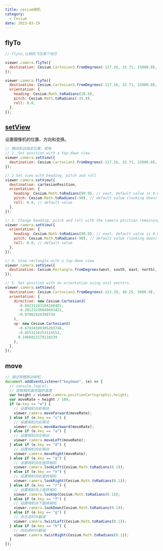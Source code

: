 ```yaml
---
title: cesium相机
category:
  - Cesium
date: 2023-03-19
---
```


## flyTo

```js
// flyto,让相机飞往某个地方

viewer.camera.flyTo({
  destination: Cesium.Cartesian3.fromDegrees(-117.16, 32.71, 15000.0),
});

viewer.camera.flyTo({
  destination: Cesium.Cartesian3.fromDegrees(-117.16, 32.71, 15000.0),
  orientation: {
    heading: Cesium.Math.toRadians(20.0),
    pitch: Cesium.Math.toRadians(-35.0),
    roll: 0.0,
  },
});
```

<div id="cesiumFlyTo"></div>

## [setView](https://cesium.com/learn/cesiumjs/ref-doc/Camera.html?classFilter=camera)

设置摄像机的位置、方向和变换。

```js
// 瞬间到达指定位置，视角
// 1. Set position with a top-down view
viewer.camera.setView({
  destination: Cesium.Cartesian3.fromDegrees(-117.16, 32.71, 15000.0),
});

// 2 Set view with heading, pitch and roll
viewer.camera.setView({
  destination: cartesianPosition,
  orientation: {
    heading: Cesium.Math.toRadians(90.0), // east, default value is 0.0 (north)
    pitch: Cesium.Math.toRadians(-90), // default value (looking down)
    roll: 0.0, // default value
  },
});

// 3. Change heading, pitch and roll with the camera position remaining the same.
viewer.camera.setView({
  orientation: {
    heading: Cesium.Math.toRadians(90.0), // east, default value is 0.0 (north)
    pitch: Cesium.Math.toRadians(-90), // default value (looking down)
    roll: 0.0, // default value
  },
});

// 4. View rectangle with a top-down view
viewer.camera.setView({
  destination: Cesium.Rectangle.fromDegrees(west, south, east, north),
});

// 5. Set position with an orientation using unit vectors.
viewer.camera.setView({
  destination: Cesium.Cartesian3.fromDegrees(-122.19, 46.25, 5000.0),
  orientation: {
    direction: new Cesium.Cartesian3(
      -0.04231243104240401,
      -0.20123236049443421,
      -0.97862924300734
    ),
    up: new Cesium.Cartesian3(
      -0.47934589305293746,
      -0.8553216253114552,
      0.1966022179118339
    ),
  },
});
```

<div id="cesiumSetView"></div>

## move

```js
// 通过按键移动相机
document.addEventListener("keydown", (e) => {
  // console.log(e);
  // 获取相机离地面的高度
  var height = viewer.camera.positionCartographic.height;
  var moveRate = height / 100;
  if (e.key == "w") {
    // 设置相机向前移动
    viewer.camera.moveForward(moveRate);
  } else if (e.key == "s") {
    // 设置相机向后移动
    viewer.camera.moveBackward(moveRate);
  } else if (e.key == "a") {
    // 设置相机向左移动
    viewer.camera.moveLeft(moveRate);
  } else if (e.key == "d") {
    // 设置相机向右移动
    viewer.camera.moveRight(moveRate);
  } else if (e.key == "q") {
    // 设置相机向左旋转相机
    viewer.camera.lookLeft(Cesium.Math.toRadians(0.1));
  } else if (e.key == "e") {
    // 设置相机向右旋转相机
    viewer.camera.lookRight(Cesium.Math.toRadians(0.1));
  } else if (e.key == "r") {
    // 设置相机向上旋转相机
    viewer.camera.lookUp(Cesium.Math.toRadians(0.1));
  } else if (e.key == "f") {
    // 设置相机向下旋转相机
    viewer.camera.lookDown(Cesium.Math.toRadians(0.1));
  } else if (e.key == "g") {
    // 向左逆时针翻滚
    viewer.camera.twistLeft(Cesium.Math.toRadians(0.1));
  } else if (e.key == "h") {
    // 向右顺时针翻滚
    viewer.camera.twistRight(Cesium.Math.toRadians(0.1));
  }
});
```

<div id="cesiumMove"></div>

<script setup>
import {ref,onMounted} from 'vue'
import * as Cesium from "cesium";
const token = 'eyJhbGciOiJIUzI1NiIsInR5cCI6IkpXVCJ9.eyJqdGkiOiI3ZjRjYTEwNi0zZTljLTRmMjUtYTdlYi0yYjcxNTRmNzEyNDUiLCJpZCI6MTE5MDM1LCJpYXQiOjE2NzkxNDU5NjR9.0I7z7InLhK57lctyV2bUG0vKLryYKhxYEYF0RpEN4Xw'

Cesium.Ion.defaultAccessToken = token 
// 设置cesium静态资源路径
// // 将cesium目录下的Build/Cesium4个目录拷贝到该路径
if(!__VUEPRESS_SSR__) {
window.CESIUM_BASE_URL = "/Cesium/";

}

// 设置cesium默认视角 
//  设置为China
Cesium.Camera.DEFAULT_VIEW_RECTANGLE = Cesium.Rectangle.fromDegrees(
  // 西边的经度
  89.5,
  // 南边维度
  20.4,
  // 东边经度
  110.4,
  // 北边维度
  61.2
);


onMounted(() => {
  // 生成position是天安门的位置
  const position = Cesium.Cartesian3.fromDegrees(116.393428, 39.90923, 100);
  const viewerFlyTo = new Cesium.Viewer("cesiumFlyTo", {
    // 是否显示信息窗口
    infoBox: false,
  });
  viewerFlyTo.camera.flyTo({
    destination: position,
    orientation: {
      heading: Cesium.Math.toRadians(0),
      pitch: Cesium.Math.toRadians(-20),
      roll: 0,
    },
  });
  const viewerSetView = new Cesium.Viewer("cesiumSetView", {
    // 是否显示信息窗口
    infoBox: false,
  });
viewerSetView.camera.setView({
  destination: Cesium.Cartesian3.fromDegrees(-122.19, 46.25, 5000.0),
  orientation: {
    direction: new Cesium.Cartesian3(
      -0.04231243104240401,
      -0.20123236049443421,
      -0.97862924300734
    ),
    up: new Cesium.Cartesian3(
      -0.47934589305293746,
      -0.8553216253114552,
      0.1966022179118339
    ),
  },
});

  const viewer = new Cesium.Viewer("cesiumMove", {
    // 是否显示信息窗口
    infoBox: false,
  });

  if(!__VUEPRESS_SSR__) {
      // 通过按键移动相机
  document.addEventListener("keydown", (e) => {
    // console.log(e);
    // 获取相机离地面的高度
    var height = viewer.camera.positionCartographic.height;
    var moveRate = height / 100;
    if (e.key == "w") {
      // 设置相机向前移动
      viewer.camera.moveForward(moveRate);
    } else if (e.key == "s") {
      // 设置相机向后移动
      viewer.camera.moveBackward(moveRate);
    } else if (e.key == "a") {
      // 设置相机向左移动
      viewer.camera.moveLeft(moveRate);
    } else if (e.key == "d") {
      // 设置相机向右移动
      viewer.camera.moveRight(moveRate);
    } else if (e.key == "q") {
      // 设置相机向左旋转相机
      viewer.camera.lookLeft(Cesium.Math.toRadians(0.1));
    } else if (e.key == "e") {
      // 设置相机向右旋转相机
      viewer.camera.lookRight(Cesium.Math.toRadians(0.1));
    } else if (e.key == "r") {
      // 设置相机向上旋转相机
      viewer.camera.lookUp(Cesium.Math.toRadians(0.1));
    } else if (e.key == "f") {
      // 设置相机向下旋转相机
      viewer.camera.lookDown(Cesium.Math.toRadians(0.1));
    } else if (e.key == "g") {
      // 向左逆时针翻滚
      viewer.camera.twistLeft(Cesium.Math.toRadians(0.1));
    } else if (e.key == "h") {
      // 向右顺时针翻滚
      viewer.camera.twistRight(Cesium.Math.toRadians(0.1));
    }
  });
  }


});
</script>

<style>
@import "/Cesium/Widgets/widgets.css";    
<iframe ref="cameraCesiumRef" src="/cesium/examples/camera-cesium-move.html"></iframe>

## [CesiumNavigationEs6](https://www.npmjs.com/package/cesium-navigation-es6)

```js
import {  Viewer,Rectangle} from "cesium";
import 'cesium/Build/Cesium/Widgets/widgets.css';

const viewer = new Viewer("cesiumContainer",{
    animation:false,
    timeline:false
});

const options = {};
// 用于在使用重置导航重置地图视图时设置默认视图控制。接受的值是Cesium.Cartographic 和 Cesium.Rectangle.
// options.defaultResetView = Rectangle.fromDegrees(80, 22, 130, 50)
options.defaultResetView = new Cartographic(CesiumMath.toRadians(111.50623801848565), CesiumMath.toRadians(2.8997206760441205), 8213979.400955964)
//相机方向
options.orientation = {
    heading: CesiumMath.toRadians(350.94452087411315),
    pitch: CesiumMath.toRadians(-66.6402342251215),
    roll: CesiumMath.toRadians(360)
}
//相机延时
options.duration = 4//默认为3s

// 用于启用或禁用罗盘。true是启用罗盘，false是禁用罗盘。默认值为true。如果将选项设置为false，则罗盘将不会添加到地图中。
options.enableCompass= true;
// 用于启用或禁用缩放控件。true是启用，false是禁用。默认值为true。如果将选项设置为false，则缩放控件将不会添加到地图中。
options.enableZoomControls= true;
// 用于启用或禁用距离图例。true是启用，false是禁用。默认值为true。如果将选项设置为false，距离图例将不会添加到地图中。
options.enableDistanceLegend= true;
// 用于启用或禁用指南针外环。true是启用，false是禁用。默认值为true。如果将选项设置为false，则该环将可见但无效。
options.enableCompassOuterRing= true;

//修改重置视图的tooltip
options.resetTooltip = "重置视图";
//修改放大按钮的tooltip
options.zoomInTooltip = "放大";
//修改缩小按钮的tooltip
options.zoomOutTooltip = "缩小";

//如需自定义罗盘控件，请看下面的自定义罗盘控件
new CesiumNavigation(viewer, options);

```

<iframe ref="cameraCesiumRef" src="/cesium/examples/camera-cesium-navigation.html"></iframe>



<script setup>





</script>

<style>

  iframe {
    width:100%;
    height:500px;
  }
</style>
